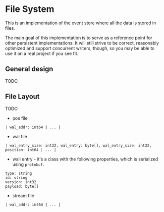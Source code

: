 # File System

This is an implementation of the event store where all the data is stored in files.

The main goal of this implementation is to serve as a reference point for other persistent implementations.
It will still strive to be correct, reasonably optimized and support concurrent writers, though, so you may be able to use it on a real project if you see fit.

## General design

TODO

## File Layout

TODO

* pos file
```
| wal_addr: int64 | ... |
```
* wal file
```
| wal_entry_size: int32, wal_entry: byte[], wal_entry_size: int32, position: int64 | ... |
```

* wall entry - it's a class with the following properties, which is serialized using `protobuf`. 
```
type: string
id: string
version: int32
payload: byte[]
```

* stream file
```
| wal_addr: int64 | ... |
```
